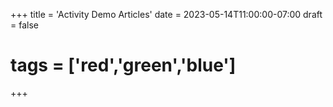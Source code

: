 +++
title = 'Activity Demo Articles'
date = 2023-05-14T11:00:00-07:00
draft = false
# tags = ['red','green','blue']
+++
